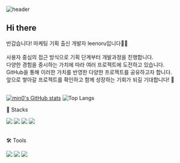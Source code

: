![header](https://capsule-render.vercel.app/api?type=Waving&color=0:40AEF0,100:0099E5&height=200&text=Welcome+leenoru's+GitHub👋&fontColor=ffffff&fontSize=30&fontAlignY=35)
## Hi there
반갑습니다! 마케팅 기획 출신 개발자 leenoru입니다👨‍💻<br><br>
사용자 중심의 접근 방식으로 기획 단계부터 개발과정을 진행합니다.<br>
다양한 경험을 중시하는 가치에 따라 여러 프로젝트에 도전하고 있습니다.<br>
GitHub을 통해 이러한 가치를 반영한 다양한 프로젝트를 공유하고자 합니다.<br>
앞으로 쌓아갈 프로젝트를 확인하고 함께 성장하는 기회가 되길 기대합니다! 🌟<br>
<br>

[![min0's GitHub stats](https://github-readme-stats.vercel.app/api?username=leenoru&show_icons=true&theme=테마a&count_private=true)](https://github.com/anuraghazra/github-readme-stats)
![Top Langs](https://github-readme-stats.vercel.app/api/top-langs/?username=leenoru&hide_progress=true)


🦾 Stacks
<div align="left">
  <img src="https://img.shields.io/badge/Java-007396?style=flat&logo=coffeescript&logoColor=white">
  <img src="https://img.shields.io/badge/python-3776AB?style=flat&logo=python&logoColor=white">  
  <img src="https://img.shields.io/badge/spring-6DB33F?style=flat&logo=spring&logoColor=white"">
  <img src="https://img.shields.io/badge/springboot-6DB33F?style=flat&logo=springboot&logoColor=white">
</div>
<br>

🛠️ Tools 
<div align="left">
  <img src="https://img.shields.io/badge/MySQL-4479A1?style=flat&logo=MySQL&logoColor=white">
  <img src="https://img.shields.io/badge/aws-232F3E?style=flat&logo=amazonaws&logoColor=white">
  <img src="https://img.shields.io/badge/github-181717?style=flat&logo=github&logoColor=white">
</div>
<br>

<!--
<p>💫 About me</p>

[![Gmail Badge](https://img.shields.io/badge/Gmail-d14836?style=flat&logo=Gmail&logoColor=white&link=mailto:tkdwns828282@gmail.com)](tkdwns828282@gmail.com)
[![Notion Badge](https://img.shields.io/badge/Notion-000000?style=flat&logo=Notion&logoColor=white&link=https://leesangjun.notion.site/c94957f25fe1409a9aa77a32a75c6e98?pvs=4)](https://leesangjun.notion.site/c94957f25fe1409a9aa77a32a75c6e98?pvs=4)
-->

<!--
### Hi there 👋
welcome my noru world!🌏

**leenoru/leenoru** is a ✨ _special_ ✨ repository because its `README.md` (this file) appears on your GitHub profile.

Here are some ideas to get you started:

- 🔭 I’m currently working on ...
- 🌱 I’m currently learning ...
- 👯 I’m looking to collaborate on ...
- 🤔 I’m looking for help with ...
- 💬 Ask me about ...
- 📫 How to reach me: ...
- 😄 Pronouns: ...
- ⚡ Fun fact: ...
-->
